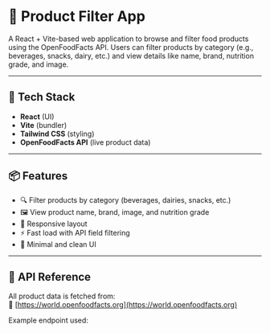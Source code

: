 # 🛒 Product Filter App

A React + Vite-based web application to browse and filter food products using the OpenFoodFacts API. Users can filter products by category (e.g., beverages, snacks, dairy, etc.) and view details like name, brand, nutrition grade, and image.

---

## 🚀 Tech Stack

- **React** (UI)
- **Vite** (bundler)
- **Tailwind CSS** (styling)
- **OpenFoodFacts API** (live product data)

---

## 📦 Features

- 🔍 Filter products by category (beverages, dairies, snacks, etc.)
- 🖼️ View product name, brand, image, and nutrition grade
- 📱 Responsive layout
- ⚡ Fast load with API field filtering
- 🎯 Minimal and clean UI

---

## 🧪 API Reference

All product data is fetched from:  
🔗 [https://world.openfoodfacts.org](https://world.openfoodfacts.org)

Example endpoint used:
